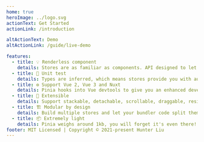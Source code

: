 ```yaml
---
home: true
heroImage: ../logo.svg
actionText: Get Started
actionLink: /introduction

altActionText: Demo
altActionLink: /guide/live-demo

features:
  - title: 💡 Renderless component
    details: Stores are as familiar as components. API designed to let you write well organized stores.
  - title: 🔑 Unit test
    details: Types are inferred, which means stores provide you with autocompletion even in JavaScript!
  - title: ⚙️ Support Vue 2, Vue 3 and Nuxt
    details: Pinia hooks into Vue devtools to give you an enhanced development experience in both Vue 2 and Vue 3.
  - title: 🔌 Extensible
    details: Support stackable, detachable, scrollable, draggable, resizable, transition, accessibility, focusTrap, dynamic modal, etc.
  - title: 🏗 Modular by design
    details: Build multiple stores and let your bundler code split them automatically.
  - title: 📦 Extremely light
    details: Pinia weighs around 1kb, you will forget it's even there!
footer: MIT Licensed | Copyright © 2021-present Hunter Liu
---
```

